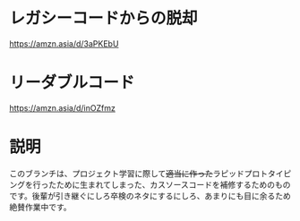 # レガシーコードからの脱却
https://amzn.asia/d/3aPKEbU

# リーダブルコード
https://amzn.asia/d/inOZfmz

# 説明
このブランチは、プロジェクト学習に際して~~適当に作った~~ラピッドプロトタイピングを行ったために生まれてしまった、カスソースコードを補修するためのものです。後輩が引き継ぐにしろ卒検のネタにするにしろ、あまりにも目に余るため絶賛作業中です。
